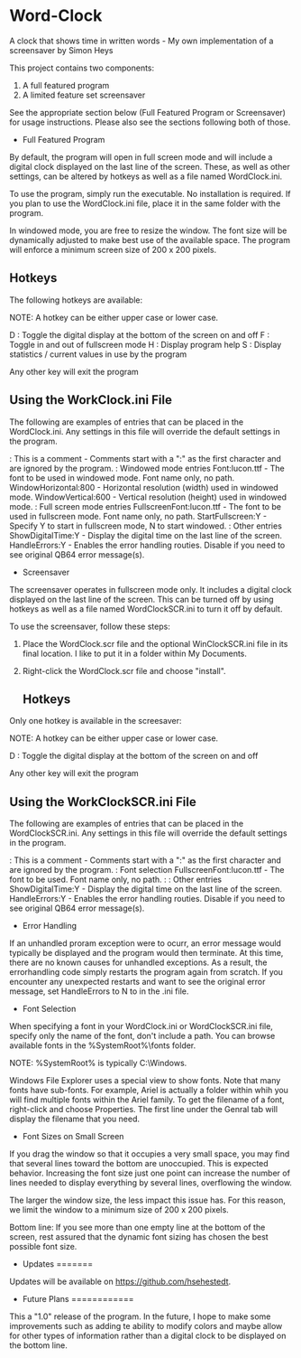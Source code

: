 # Word-Clock
A clock that shows time in written words - My own implementation of  a screensaver by Simon Heys

This project contains two components:

1) A full featured program
2) A limited feature set screensaver

See the appropriate section below (Full Featured Program or Screensaver) for usage instructions. Please also see the sections following both of those. 


 * Full Featured Program

By default, the program will open in full screen mode and will include a digital clock displayed on the last line of the screen. These, as well as other settings, can be altered by hotkeys as well as a file named WordClock.ini.

To use the program, simply run the executable. No installation is required. If you plan to use the WordClock.ini file, place it in the same folder with the program.

In windowed mode, you are free to resize the window. The font size will be dynamically adjusted to make best use of the available space. The program will enforce a minimum screen size of 200 x 200 pixels.

   Hotkeys
   -------

The following hotkeys are available:

NOTE: A hotkey can be either upper case or lower case.

D : Toggle the digital display at the bottom of the screen on and off
F : Toggle in and out of fullscreen mode
H : Display program help
S : Display statistics / current values in use by the program

Any other key will exit the program

   Using the WorkClock.ini File
   ----------------------------

The following are examples of entries that can be placed in the WordClock.ini.
Any settings in this file will override the default settings in the program.

: This is a comment        -  Comments start with a ":" as the first character and are ignored by the program.
: Windowed mode entries
Font:lucon.ttf             -  The font to be used in windowed mode. Font name only, no path.
WindowHorizontal:800       -  Horizontal resolution (width) used in windowed mode.
WindowVertical:600         -  Vertical resolution (height) used in windowed mode.
: Full screen mode entries
FullscreenFont:lucon.ttf   -  The font to be used in fullscreen mode. Font name only, no path.
StartFullscreen:Y          -  Specify Y to start in fullscreen mode, N to start windowed.
: Other entries
ShowDigitalTime:Y          -  Display the digital time on the last line of the screen.
HandleErrors:Y             -  Enables the error handling routies. Disable if you need to see original QB64 error message(s).


* Screensaver

The screensaver operates in fullscreen mode only. It includes a digital clock displayed on the last line of the screen. This can be turned off by using hotkeys as well as a file named WordClockSCR.ini to turn it off by default.

To use the screensaver, follow these steps:

1) Place the WordClock.scr file and the optional WinClockSCR.ini file in its final location. I like to put it in a folder
within My Documents.

2) Right-click the WordClock.scr file and choose "install".

   Hotkeys
   -------

Only one hotkey is available in the screesaver:

NOTE: A hotkey can be either upper case or lower case.

D : Toggle the digital display at the bottom of the screen on and off

Any other key will exit the program


   Using the WorkClockSCR.ini File
   -------------------------------

The following are examples of entries that can be placed in the WordClockSCR.ini. Any settings in this file will override the default settings in the program.

: This is a comment        -  Comments start with a ":" as the first character and are ignored by the program.
: Font selection
FullscreenFont:lucon.ttf   -  The font to be used. Font name only, no path.
:
: Other entries
ShowDigitalTime:Y          -  Display the digital time on the last line of the screen.
HandleErrors:Y             -  Enables the error handling routies. Disable if you need to see original QB64 error message(s).


* Error Handling

If an unhandled proram exception were to ocurr, an error message would typically be displayed and the program would then terminate. At this time, there are no known causes for unhandled exceptions. As a result, the errorhandling code simply restarts the program again from scratch. If you encounter any unexpected restarts and want to see the original error message, set HandleErrors to N to in the .ini file.


* Font Selection

When specifying a font in your WordClock.ini or WordClockSCR.ini file, specify only the name of the font, don't include a path. You can browse available fonts in the %SystemRoot%\fonts folder.

NOTE: %SystemRoot% is typically C:\Windows.

Windows File Explorer uses a special view to show fonts. Note that many fonts have sub-fonts. For example, Ariel is actually a folder within whih you will find multiple fonts within the Ariel family. To get the filename of a font, right-click and choose Properties. The first line under the Genral tab will display the filename that you need.


* Font Sizes on Small Screen

If you drag the window so that it occupies a very small space, you may find that several lines toward the bottom are unoccupied. This is expected behavior. Increasing the font size just one point can increase the number of lines needed to display everything by several lines, overflowing the window.

The larger the window size, the less impact this issue has. For this reason, we limit the window to a minimum size of 200 x 200 pixels.

Bottom line: If you see more than one empty line at the bottom of the screen, rest assured that the dynamic font sizing has chosen the best possible font size.


* Updates
=======

Updates will be available on https://github.com/hsehestedt.


* Future Plans
============

This a "1.0" release of the program. In the future, I hope to make some improvements such as adding te ability to modify colors and maybe allow for other types of information rather than a digital clock to be displayed on the bottom line.
